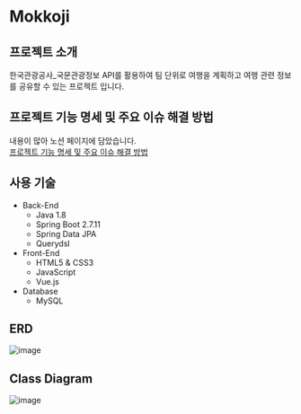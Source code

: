 # Mokkoji

## 프로젝트 소개

한국관광공사_국문관광정보 API를 활용하여 팀 단위로 여행을 계획하고 여행 관련 정보를 공유할 수 있는 프로젝트 입니다.

## 프로젝트 기능 명세 및 주요 이슈 해결 방법

내용이 많아 노션 페이지에 담았습니다.  
[프로젝트 기능 명세 및 주요 이슈 해결 방법](https://jiwonchoi-study.notion.site/e12ad050ecea4d44917bbbedb07d577e)

## 사용 기술

- Back-End
    - Java 1.8
    - Spring Boot 2.7.11
    - Spring Data JPA
    - Querydsl
- Front-End
    - HTML5 & CSS3
    - JavaScript
    - Vue.js
- Database
    - MySQL 
 
## ERD

![image](https://github.com/jjiwoning/Mokkoji/assets/88527476/b9b2250e-8c06-4616-9d55-07432d9c4c9c)

## Class Diagram

![image](https://github.com/jjiwoning/Mokkoji/assets/88527476/299f6298-86e6-4da8-bc99-51b39709cb9c)
